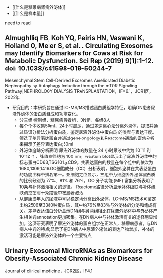 - [[什么是糖尿病肾病外泌体]]
- [[什么是样本量]]

need to read
## Almughlliq FB, Koh YQ, Peiris HN, Vaswani K, Holland O, Meier S, et al. . Circulating Exosomes may Identify Biomarkers for Cows at Risk for Metabolic Dysfunction. Sci Rep (2019) 9(1):1–12. doi: 10.1038/s41598-019-50244-7 


Mesenchymal Stem Cell-Derived Exosomes Ameliorated Diabetic Nephropathy by Autophagy Induction through the mTOR Signaling Pathway|NEPHROLOGY DIALYSIS TRANSPLANTATION，IF=6.1，JCR1区，2022年

  - 研究目的：本研究旨在通过LC-MS/MS描述蛋白质组学特征，明确DN患者尿液外泌体的蛋白质组成和功能变化。
	- 分三组,控制组，糖尿病患者组，DN组，每组8人
	- 每个个体收集50ml，24小时晨尿，通过差速离心法分离外泌体，提取并通过质谱分析法分析蛋白质，鉴定尿液外泌体中蛋白质 的类型与表达丰度。筛选了差异表达蛋白并通过gene ongology和Reactome通路的富集分析来揭示了差异表达蛋白;50ml
	- 外泌体追踪分析表明 尿液外泌体的数量在 24 小时尿液中约为 10ˆ11 到 10ˆ12 个，峰值直径约为 100 nm。western blot显示出了尿液外泌体中的标志蛋白CD63,TSG101与CD9。共表达蛋白的数量在每个组中的依次为1680,1309,1416.GO细胞成分（CC）分析表明，细胞外泌体在共表达蛋白的功能注释中排名第一。亚细胞定位显示，三组中为细胞外外泌体蛋白质的比例分别为 77%、81% 和 76%。GO 分子功能 (MF) 富集分析表明了10条与补体激活相关的途径。 Reactome路径分析显示补体级联与补体级联调控在前十条路径中被显著激活
	- 从健康成年人的尿液中可以稳定地分离出外泌体，LC-MS/MS技术可鉴定出约2506至3380种蛋白质，其中约76%至83%与外泌体的分泌和组成有关。差异表达蛋白分析显示DN组与另两组相比在尿液外泌体中与外泌体产生相关的annotation更加密集。在DN病人中与补体激活有关的途径明显增加。这项研究表明了尿液外泌体的蛋白组学在正常人，糖尿病患者，与DN病人中的的特点;显示了在DN病人中尿液外泌体的表达产物增加，补体的激活可能是尿液外泌体的一个主要特点
	
## Urinary Exosomal MicroRNAs as Biomarkers for Obesity-Associated Chronic Kidney Disease 
Journal of clinical medicine，JCR2区，IF4.1